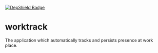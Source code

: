 [![DepShield Badge](https://depshield.sonatype.org/badges/amartyushov/worktrack/depshield.svg)](https://depshield.github.io)

# worktrack
The application which automatically tracks and persists presence at work place.
